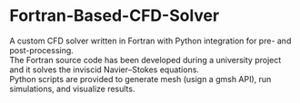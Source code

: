 # Fortran-Based-CFD-Solver
A custom CFD solver written in Fortran with Python integration for pre- and post-processing.  
The Fortran source code has been developed during a university project and it solves the inviscid Navier–Stokes equations.  
Python scripts are provided to generate mesh (usign a gmsh API), run simulations, and visualize results.
